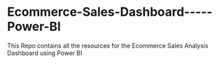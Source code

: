 # Ecommerce-Sales-Dashboard-----Power-BI
This Repo contains all the resources for the Ecommerce Sales Analysis Dashboard using Power BI
